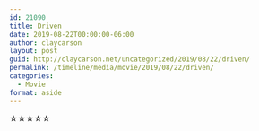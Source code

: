 ```yaml
---
id: 21090
title: Driven
date: 2019-08-22T00:00:00-06:00
author: claycarson
layout: post
guid: http://claycarson.net/uncategorized/2019/08/22/driven/
permalink: /timeline/media/movie/2019/08/22/driven/
categories:
  - Movie
format: aside
---
```

<div class="media-details"></div>

<div class="media-creator"></div>

<div class="media-rating">☆☆☆☆☆</div>
